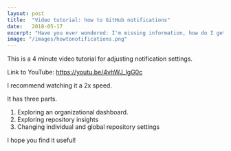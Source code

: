 ```yaml
---
layout: post
title:  "Video tutorial: how to GitHub notifications"
date:   2018-05-17
excerpt: "Have you ever wondered: I'm missing information, how do I get notified of things? These notifications aren't useful, how do I turn them off? Is so, this video is for you!"
image: "/images/howtonotifications.png"
---
```


This is a 4 minute video tutorial for adjusting notification settings.

Link to YouTube: https://youtu.be/4vhWJ_lgG0c

I recommend watching it a 2x speed. 

It has three parts. 
1. Exploring an organizational dashboard.
1. Exploring repository insights
1. Changing individual and global repository settings

I hope you find it useful!



